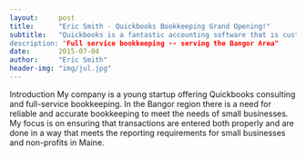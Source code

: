 ```yaml
---
layout:     post
title:      "Eric Smith - Quickbooks Bookkeeping Grand Opening!"
subtitle:   "Quickbooks is a fantastic accounting software that is customized to meet your small business needs.”
description: "Full service bookkeeping -- serving the Bangor Area"
date:       2015-07-04
author:     "Eric Smith"
header-img: "img/jul.jpg"
---
```

<img scr="/img//posts/architecture-2012.jpg" width="800">
Introduction
My company is a young startup offering Quickbooks consulting and full-service bookkeeping.  In the Bangor region there is a need for reliable and accurate bookkeeping to meet the needs of small businesses.  My focus is on ensuring that transactions are entered both properly and are done in a way that meets the reporting requirements for small businesses and non-profits in Maine. 
